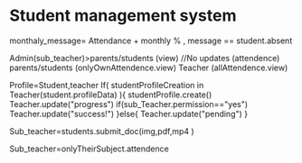 # Student management system 

monthaly_message= Attendance + monthly % ,
message == student.absent

Admin(sub_teacher)>parents/students (view)
//No updates (attendence)
parents/students (onlyOwnAttendence.view) 
Teacher (allAttendence.view)

Profile=Student,teacher
If( studentProfileCreation in Teacher(student.profileData) ){ 
studentProfile.create()
Teacher.update("progress")
if(sub_Teacher.permission=="yes")
Teacher.update("success!")
}else{
Teacher.update("pending")
}

Sub_teacher=students.submit_doc(img,pdf,mp4 )

Sub_teacher=onlyTheirSubject.attendence



